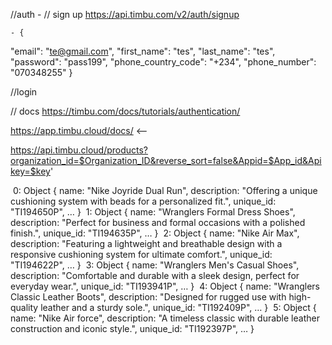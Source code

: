 //auth -
// sign up
    https://api.timbu.com/v2/auth/signup

    - {
"email": "te@gmail.com",
"first_name": "tes",
"last_name": "tes",
"password": "pass199",
"phone_country_code": "+234",
"phone_number": "070348255"
}

//login

// docs
https://timbu.com/docs/tutorials/authentication/


https://app.timbu.cloud/docs/  <--

https://api.timbu.cloud/products?organization_id=$Organization_ID&reverse_sort=false&Appid=$App_id&Apikey=$key'

​
0: Object { name: "Nike Joyride Dual Run", description: "Offering a unique cushioning system with beads for a personalized fit.", unique_id: "TI194650P", … }
​
1: Object { name: "Wranglers Formal Dress Shoes", description: "Perfect for business and formal occasions with a polished finish.", unique_id: "TI194635P", … }
​
2: Object { name: "Nike Air Max", description: "Featuring a lightweight and breathable design with a responsive cushioning system for ultimate comfort.", unique_id: "TI194622P", … }
​
3: Object { name: "Wranglers Men's Casual Shoes", description: "Comfortable and durable with a sleek design, perfect for everyday wear.", unique_id: "TI193941P", … }
​
4: Object { name: "Wranglers Classic Leather Boots", description: "Designed for rugged use with high-quality leather and a sturdy sole.", unique_id: "TI192409P", … }
​
5: Object { name: "Nike Air force", description: "A timeless classic with durable leather construction and iconic style.", unique_id: "TI192397P", … }